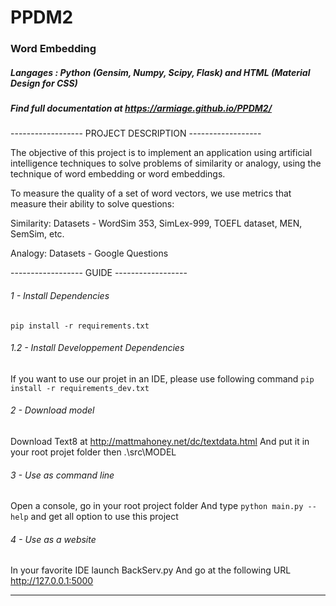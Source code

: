 # PPDM2
### Word Embedding

##### Langages : Python (Gensim, Numpy, Scipy, Flask) and HTML (Material Design for CSS)
##### Find full documentation at https://armiage.github.io/PPDM2/

------------------ PROJECT DESCRIPTION ------------------

The objective of this project is to implement an application using artificial intelligence techniques to solve problems of similarity or analogy, using the technique of word embedding or word embeddings.

To measure the quality of a set of word vectors, we use metrics that measure their ability to solve questions:

Similarity: Datasets - WordSim 353, SimLex-999, TOEFL dataset, MEN, SemSim, etc.

Analogy: Datasets - Google Questions

------------------ GUIDE ------------------

###### 1 - Install Dependencies
```pip install -r requirements.txt```

###### 1.2 - Install Developpement Dependencies
If you want to use our projet in an IDE, please use following command
```pip install -r requirements_dev.txt```

###### 2 - Download model
Download Text8 at http://mattmahoney.net/dc/textdata.html
And put it in your root projet folder then .\src\MODEL

###### 3 - Use as command line
Open a console, go in your root project folder
And type ```python main.py --help``` and get all option to use this project

###### 4 - Use as a website
In your favorite IDE launch BackServ.py
And go at the following URL http://127.0.0.1:5000

------
